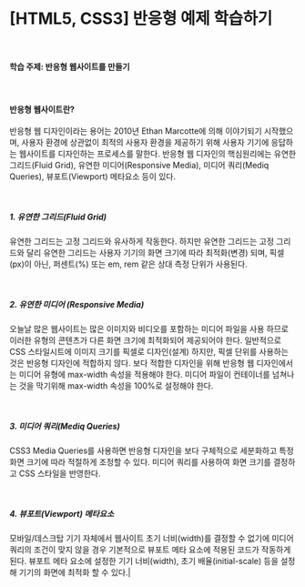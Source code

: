 # [HTML5, CSS3] 반응형 예제 학습하기

<br>

#### 학습 주제: 반응형 웹사이트를 만들기 

<br>

#### 반응형 웹사이트란?
반응형 웹 디자인이라는 용어는 2010년 Ethan Marcotte에 의해 이야기되기 시작했으며, 사용자 환경에 상관없이 최적의 사용자 환경을 제공하기 위해 사용자 기기에 응답하는 웹사이트를 디자인하는 프로세스를 말한다.
반응형 웹 디자인의 핵심원리에는 유연한 그리드(Fluid Grid), 유연한 미디어(Responsive Media), 미디어 쿼리(Mediq Queries), 뷰포트(Viewport) 메타요소 등이 있다.

<br>

##### 1. 유연한 그리드(Fluid Grid)
유연한 그리드는 고정 그리드와 유사하게 작동한다. 하지만 유연한 그리드는 고정 그리드와 달리 유연한 그리드는 사용자 기기의 화면 크기에 따라 최적화(변경) 되며, 픽셀(px)이 아닌, 퍼센트(%) 또는 em, rem 같은 상대 측정 단위가 사용된다.

<br>

##### 2. 유연한 미디어 (Responsive Media)
오늘날 많은 웹사이트는 많은 이미지와 비디오를 포함하는 미디어 파일을 사용 하므로 이러한 유형의 콘텐츠가 다른 화면 크기에 최적화되어 제공되어야 한다.
일반적으로 CSS 스타일시트에 이미지 크기를 픽셀로 디자인(설계) 하지만, 픽셀 단위를 사용하는 것은 반응형 디자인에 적합하지 않다.
보다 적합한 디자인을 위해 반응형 웹 디자인에서는 미디어 유형에 max-width 속성을 적용해야 한다.
미디어 파일이 컨테이너를 넘쳐나는 것을 막기위해 max-width 속성을 100%로 설정해야 한다.

<br>

##### 3. 미디어 쿼리(Mediq Queries)
CSS3 Media Queries를 사용하면 반응형 디자인을 보다 구체적으로 세분화하고 특정 화면 크기에 따라 적절하게 조정할 수 있다.
미디어 쿼리를 사용하여 화면 크기를 결정하고 CSS 스타일을 반영한다.


<br>

##### 4. 뷰포트(Viewport) 메타요소
모바일/데스크탑 기기 자체에서 웹사이트 초기 너비(width)를 결정할 수 없기에 미디어 쿼리의 조건이 맞지 않을 경우 기본적으로 뷰포트 메타 요소에 적용된 코드가 작동하게 된다.
뷰포트 메타 요소에 설정한 기기 너비(width), 초기 배율(initial-scale) 등을 설정해 기기의 화면에 최적화 할 수 있다.|

